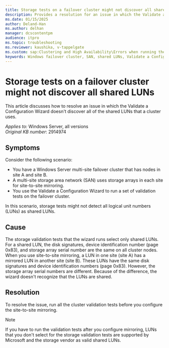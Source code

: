 ```yaml
---
title: Storage tests on a failover cluster might not discover all shared LUNs
description: Provides a resolution for an issue in which the Validate a Configuration Wizard doesn't discover all shared LUNs for a cluster.
ms.date: 01/15/2025
author: Deland-Han
ms.author: delhan
manager: dcscontentpm
audience: itpro
ms.topic: troubleshooting
ms.reviewer: kaushika, v-tappelgate
ms.custom: sap:Clustering and High Availability\Errors when running the Validation Wizard, csstroubleshoot
keywords: Windows failover cluster, SAN, shared LUNs, Validate a Configuration Wizard
---
```


# Storage tests on a failover cluster might not discover all shared LUNs

This article discusses how to resolve an issue in which the Validate a Configuration Wizard doesn't discover all of the shared LUNs that a cluster uses.

_Applies to:_&nbsp;Windows Server, all versions  
_Original KB number_:&nbsp;2914974  

## Symptoms

Consider the following scenario:

- You have a Windows Server multi-site failover cluster that has nodes in site A and site B.
- A multi-site storage area network (SAN) uses storage arrays in each site for site-to-site mirroring.
- You use the Validate a Configuration Wizard to run a set of validation tests on the failover cluster. 

In this scenario, storage tests might not detect all logical unit numbers (LUNs) as shared LUNs.

## Cause

The storage validation tests that the wizard runs select only shared LUNs. For a shared LUN, the disk signatures, device identification number (page 0x83), and storage array serial number are the same on all cluster nodes. When you use site-to-site mirroring, a LUN in one site (site A) has a mirrored LUN in another site (site B). These LUNs have the same disk signatures and device identification numbers (page 0x83). However, the storage array serial numbers are different. Because of the difference, the wizard doesn't recognize that the LUNs are shared.

## Resolution

To resolve the issue, run all the cluster validation tests before you configure the site-to-site mirroring.

> [!NOTE]  
> If you have to run the validation tests after you configure mirroring, LUNs that you don't select for the storage validation tests are supported by Microsoft and the storage vendor as valid shared LUNs.
